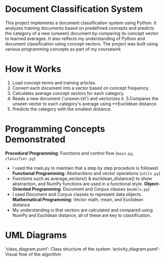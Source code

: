 # Document Classification System

This project implements a document classification system using Python. It analyzes training documents based on predefined concepts and predicts the category of a new (unseen) document by comparing its concept vector to learned averages. It also relfects my understanding of Python and document classification using concept vectors. The project was built using various programming concepts as part of my coursewirk

# How it Works

1. Load concept terms and training articles.
2. Convert each document into a vector based on concept frequency.
3. Calculates average concept vectors for each category.
4. Reads a new document ('unseen.txt') and vectorizes it.
   5.Compares the unseen vector to each category's average using \*\*Euclidean distance.
5. Predicts the category with the smallest distance.

# Programming Concepts Demonstrated

**Procedural Programming**: Functions and control flow (`main.py`, `classifier.py`)

- I used the main.py to maintain that a step by step procedure is followed
  **Functional Programming**: Abstractions and vector operations (`utils.py`)
- Functions such as average_vectors() & euclidean_distance() to show abstraction, and NumPy functions are used in a functional style.
  **Object-Oriented Programming**: Document and Corpus classes (`models.py`)
- I used Document and Corpus classes to represent data objects.
  **Mathematical Programming**: Vector math, mean, and Euclidean distance
- My understanding is that vectors are calculated and compared using NumPy and Euclidean distance, all of these are key to classification.

# UML Diagrams

'class_diagram.puml': Class structure of the system
'activity_diagram.puml': Visual flow of the algorithm
